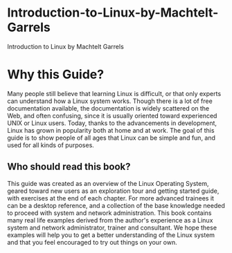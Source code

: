 # Introduction-to-Linux-by-Machtelt-Garrels
Introduction to Linux by Machtelt Garrels

# Why this Guide?
Many people still believe that learning Linux is difficult, or that only experts can understand how a Linux
system works. Though there is a lot of free documentation available, the documentation is widely scattered on
the Web, and often confusing, since it is usually oriented toward experienced UNIX or Linux users. Today,
thanks to the advancements in development, Linux has grown in popularity both at home and at work. The
goal of this guide is to show people of all ages that Linux can be simple and fun, and used for all kinds of
purposes.

## Who should read this book?
This guide was created as an overview of the Linux Operating System, geared toward new users as an
exploration tour and getting started guide, with exercises at the end of each chapter. For more advanced
trainees it can be a desktop reference, and a collection of the base knowledge needed to proceed with system
and network administration. This book contains many real life examples derived from the author's experience
as a Linux system and network administrator, trainer and consultant. We hope these examples will help you to
get a better understanding of the Linux system and that you feel encouraged to try out things on your own.
